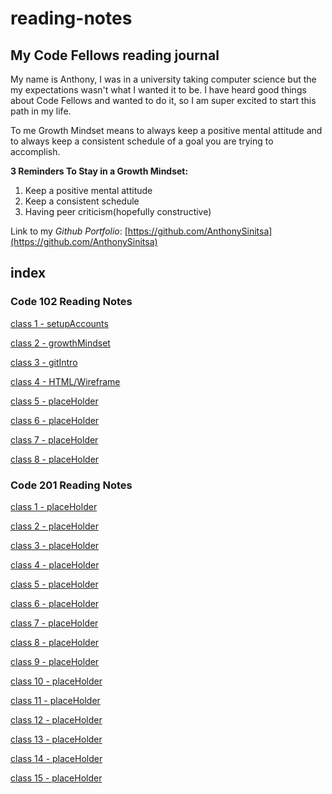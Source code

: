 # reading-notes

## My Code Fellows reading journal

My name is Anthony, I was in a university taking computer science but the my expectations wasn't what I wanted it to be. I have heard good things about Code Fellows and wanted to do it, so I am super excited to start this path in my life.

To me Growth Mindset means to always keep a positive mental attitude and to always keep a consistent schedule of a goal you are trying to accomplish. 

**3 Reminders To Stay in a Growth Mindset:**

1. Keep a positive mental attitude
2. Keep a consistent schedule
3. Having peer criticism(hopefully constructive)

Link to my *Github Portfolio*: [https://github.com/AnthonySinitsa](https://github.com/AnthonySinitsa)

## index

### Code 102 Reading Notes

[class 1 - setupAccounts](102/102-1.md)

[class 2 - growthMindset](102/102-2.md)

[class 3 - gitIntro](102/102-3.md)

[class 4 - HTML/Wireframe](102/102-4.md)

[class 5 - placeHolder](102/102-5.md)

[class 6 - placeHolder](102/102-6.md)

[class 7 - placeHolder](102/102-7.md)

[class 8 - placeHolder](102/102-8.md)

### Code 201 Reading Notes

[class 1 - placeHolder](201/201-1.md)

[class 2 - placeHolder](201/201-2.md)

[class 3 - placeHolder](201/201-3.md)

[class 4 - placeHolder](201/201-4.md)

[class 5 - placeHolder](201/201-5.md)

[class 6 - placeHolder](201/201-6.md)

[class 7 - placeHolder](201/201-7.md)

[class 8 - placeHolder](201/201-8.md)

[class 9 - placeHolder](201/201-9.md)

[class 10 - placeHolder](201/201-10.md)

[class 11 - placeHolder](201/201-11.md)

[class 12 - placeHolder](201/201-12.md)

[class 13 - placeHolder](201/201-13.md)

[class 14 - placeHolder](201/201-14.md)

[class 15 - placeHolder](201/201-15.md)